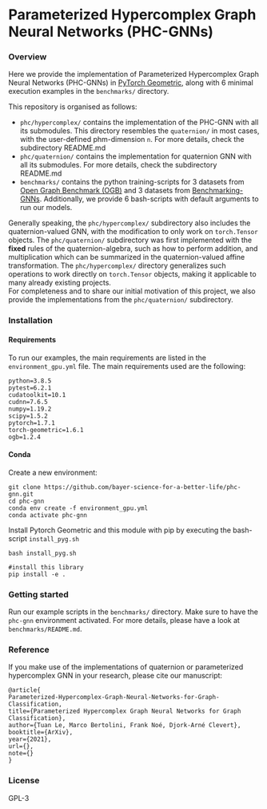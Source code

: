 # Parameterized Hypercomplex Graph Neural Networks (PHC-GNNs)

### Overview
Here we provide the implementation of Parameterized Hypercomplex Graph Neural Networks (PHC-GNNs) in [PyTorch Geometric](https://github.com/rusty1s/pytorch_geometric),
along with 6 minimal execution examples in the `benchmarks/` directory.
  
  
This repository is organised as follows:
* `phc/hypercomplex/` contains the implementation of the PHC-GNN with all its submodules. This directory resembles the
`quaternion/` in most cases, with the user-defined phm-dimension `n`. For more details, check the subdirectory README.md
* `phc/quaternion/` contains the implementation for quaternion GNN with all its submodules.  For more details, check the subdirectory README.md
* `benchmarks/` contains the python training-scripts for 3 datasets from [Open Graph Benchmark (OGB)](https://github.com/snap-stanford/ogb) and 3 datasets from 
[Benchmarking-GNNs](https://github.com/graphdeeplearning/benchmarking-gnns). Additionally, we provide 6 bash-scripts
with default arguments to run our models.  

Generally speaking, the `phc/hypercomplex/` subdirectory also includes the quaternion-valued GNN, with the modification to only work on `torch.Tensor` objects.
The `phc/quaternion/` subdirectory was first implemented with the **fixed** rules of the quaternion-algebra, such as how to perform addition, and multiplication which can be summarized in the quaternion-valued affine transformation.
The `phc/hypercomplex/` directory generalizes such operations to work directly on `torch.Tensor` objects, making it applicable to many already existing projects.  
For completeness and to share our initial motivation of this project, we also provide the implementations from the `phc/quaternion/` subdirectory.

### Installation
#### Requirements
To run our examples, the main requirements are listed in the `environment_gpu.yml` file. The main requirements used are the following:
```
python=3.8.5
pytest=6.2.1
cudatoolkit=10.1
cudnn=7.6.5
numpy=1.19.2
scipy=1.5.2
pytorch=1.7.1
torch-geometric=1.6.1
ogb=1.2.4
```

#### Conda
Create a new environment:
```
git clone https://github.com/bayer-science-for-a-better-life/phc-gnn.git
cd phc-gnn
conda env create -f environment_gpu.yml
conda activate phc-gnn
```
Install Pytorch Geometric and this module with pip by executing the bash-script `install_pyg.sh`
```
bash install_pyg.sh

#install this library
pip install -e .
```

### Getting started
Run our example scripts in the `benchmarks/` directory. Make sure to have the `phc-gnn` environment activated.
For more details, please have a look at `benchmarks/README.md`.

### Reference
If you make use of the implementations of quaternion or parameterized hypercomplex GNN in your research, please cite our manuscript:
```
@article{
Parameterized-Hypercomplex-Graph-Neural-Networks-for-Graph-Classification,
title={Parameterized Hypercomplex Graph Neural Networks for Graph Classification},
author={Tuan Le, Marco Bertolini, Frank Noé, Djork-Arné Clevert},
booktitle={ArXiv},
year={2021},
url={},
note={}
}
```

### License
GPL-3
